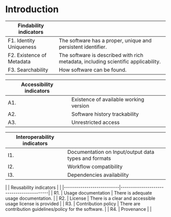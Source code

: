# Introduction

| Findability indicators    |  |
|---------------------------|------------------------------------------|
| F1. Identity Uniqueness | The software has a proper, unique and persistent identifier. |
| F2. Existence of Metadata| The software is described with rich metadata, including scientific applicability. |
| F3. Searchability        | How software can be found. |


| Accessibility indicators    |  |
|---------------------------|------------------------------------------|
| A1. | Existence of available working version | It is possible to access a working version of the tool, either as API or web intefaces, or as a downloadable package than can be built and installed by the user. |
| A2. | Software history trackability | There is available code and metadata even when the software is no longer in use. The software has a public version control system, and the history of the software is available. |
| A3. | Unrestricted access | There are few low restrictions in terms of authorization and required infrastructure/platform to use the software |


| Interoperability indicators    |  |
|---------------------------|------------------------------------------|
| I1. | Documentation on Input/output data types and formats | The software has documentation detailing the input and output data types and formats. |  
| I2. | Workflow compatibility | It is possible to deploy the software in a format that allows to integrate it in pipelines  |
| I3. | Dependencies availability | Dependencies are documented and mechanisms to obtain them exist | 
|
| Reusability indicators    |  |
|---------------------------|------------------------------------------|
| R1. | Usage documentation | There is adequate usage documentation. |
| R2. | License | There is a clear and accessible usage license is provided | 
| R3. | Contribution policy | There are contribution guidelines/policy for the software. | 
| R4. | Provenance |  |